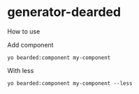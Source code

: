 # generator-dearded

How to use

Add component

`yo bearded:component my-component`

With less

`yo bearded:component my-component --less`


